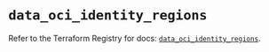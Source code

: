 # `data_oci_identity_regions`

Refer to the Terraform Registry for docs: [`data_oci_identity_regions`](https://registry.terraform.io/providers/hashicorp/oci/7.19.0/docs/data-sources/identity_regions).

